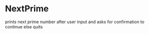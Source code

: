 # NextPrime
prints next prime number after user input and asks for confirmation to continue else quits
